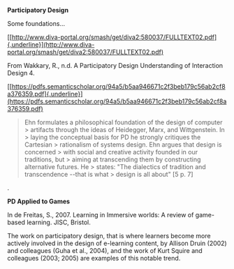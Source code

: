 **Participatory Design**

Some foundations...

[[http://www.diva-portal.org/smash/get/diva2:580037/FULLTEXT02.pdf]{.underline}](http://www.diva-portal.org/smash/get/diva2:580037/FULLTEXT02.pdf)

From Wakkary, R., n.d. A Participatory Design Understanding of Interaction Design 4.

[[https://pdfs.semanticscholar.org/94a5/b5aa946671c2f3beb179c56ab2cf8a376359.pdf]{.underline}](https://pdfs.semanticscholar.org/94a5/b5aa946671c2f3beb179c56ab2cf8a376359.pdf)

> Ehn formulates a philosophical foundation of the design of computer > artifacts through the ideas of Heidegger, Marx, and Wittgenstein. In > laying the conceptual basis for PD he strongly critiques the Cartesian > rationalism of systems design. Ehn argues that design is concerned > with social and creative activity founded in our traditions, but > aiming at transcending them by constructing alternative futures. He > states: "The dialectics of tradition and transcendence --that is what > design is all about" \[5 p. 7\]

.

**PD Applied to Games**

In de Freitas, S., 2007. Learning in Immersive worlds: A review of game-based learning. JISC, Bristol.

The work on participatory design, that is where learners become more actively involved in the design of e-learning content, by Allison Druin (2002) and colleagues (Guha et al., 2004), and the work of Kurt Squire and colleagues (2003; 2005) are examples of this notable trend. 